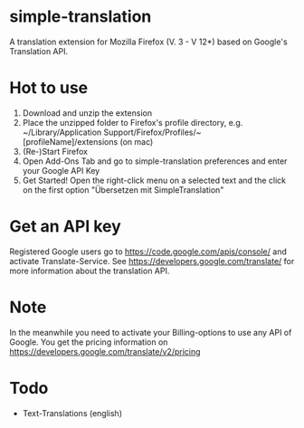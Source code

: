 simple-translation
==================

A translation extension for Mozilla Firefox (V. 3 - V 12*) based on Google's Translation API.

Hot to use
==================

1. Download and unzip the extension
2. Place the unzipped folder to Firefox's profile directory, e.g. ~/Library/Application Support/Firefox/Profiles/~[profileName]/extensions (on mac)
3. (Re-)Start Firefox
4. Open Add-Ons Tab and go to simple-translation preferences and enter your Google API Key
5. Get Started! Open the right-click menu on a selected text and the click on the first option "Übersetzen mit SimpleTranslation"

Get an API key
==================

Registered Google users go to https://code.google.com/apis/console/ and activate Translate-Service. See https://developers.google.com/translate/ for more information about the translation API.

Note
==================

In the meanwhile you need to activate your Billing-options to use any API of Google. You get the pricing information on https://developers.google.com/translate/v2/pricing

Todo
==================

- Text-Translations (english)  